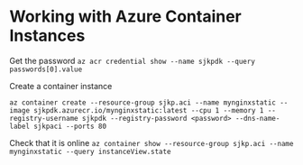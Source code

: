 # Working with Azure Container Instances

Get the password
`
az acr credential show --name sjkpdk --query passwords[0].value
`

Create a container instance 

`
az container create --resource-group sjkp.aci --name mynginxstatic --image sjkpdk.azurecr.io/mynginxstatic:latest --cpu 1 --memory 1 --registry-username sjkpdk --registry-password <password> --dns-name-label sjkpaci --ports 80
`

Check that it is online 
`
az container show --resource-group sjkp.aci --name mynginxstatic --query instanceView.state
`
